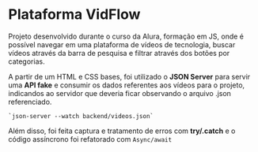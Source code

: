 # Plataforma VidFlow

Projeto desenvolvido durante o curso da Alura, formação em JS, onde é possível navegar em uma plataforma de vídeos de tecnologia, buscar vídeos através da barra de pesquisa e filtrar através dos botões por categorias.

A partir de um HTML e CSS bases, foi utilizado o **JSON Server** para servir uma **API fake** e consumir os dados referentes aos vídeos para o projeto, indicandos ao servidor que deveria ficar observando o arquivo .json referenciado.

    `json-server --watch backend/videos.json`

Além disso, foi feita captura e tratamento de erros com **try/.catch** e o código assíncrono foi refatorado com `Async/await`